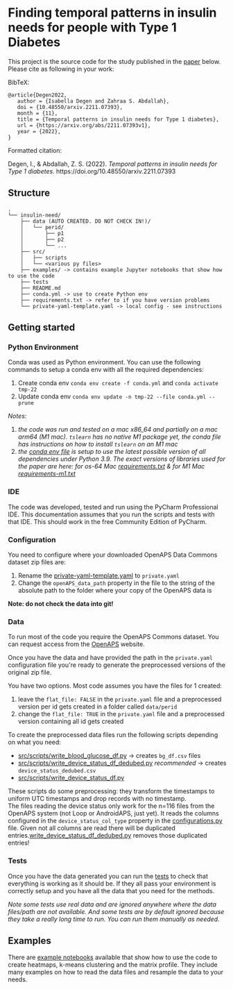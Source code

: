 # Finding temporal patterns in insulin needs for people with Type 1 Diabetes

This project is the source code for the study published in the [paper](https://doi.org/10.48550/arxiv.2211.07393) below. Please cite as following in your work:

BibTeX:
```
@article{Degen2022,
   author = {Isabella Degen and Zahraa S. Abdallah},
   doi = {10.48550/arxiv.2211.07393},
   month = {11},
   title = {Temporal patterns in insulin needs for Type 1 diabetes},
   url = {https://arxiv.org/abs/2211.07393v1},
   year = {2022},
}
```
Formatted citation:
<div class="csl-entry">Degen, I., &#38; Abdallah, Z. S. (2022). <i>Temporal patterns in insulin needs for Type 1 diabetes</i>. https://doi.org/10.48550/arxiv.2211.07393</div>

## Structure
```
.
└── insulin-need/
    ├── data (AUTO CREATED. DO NOT CHECK IN!)/
    │   └── perid/
    │       ├── p1
    │       ├── p2
    │       └── ...
    ├── src/
    │   ├── scripts
    │   └── <various py files>
    ├── examples/ -> contains example Jupyter notebooks that show how to use the code
    ├── tests
    ├── README.md
    ├── conda.yml -> use to create Python env
    ├── requirements.txt -> refer to if you have version problems
    └── private-yaml-template.yaml -> local config - see instructions
```

## Getting started

### Python Environment

Conda was used as Python environment. You can use the following commands to setup a conda env with all the required dependencies:

1. Create conda env ```conda env create -f conda.yml``` and ```conda activate tmp-22```
2. Update conda env ```conda env update -n tmp-22 --file conda.yml --prune```

*Notes:*
1. *the code was run and tested on a mac x86_64 and partially on a mac arm64 (M1 mac). ```tslearn``` has no native M1 package yet, the conda file has instructions on how to install ```tslearn``` on an M1 mac* 
2. *the [conda env file](conda.yml) is setup to use the latest possible version of all dependencies under Python 3.9. The exact versions of libraries used for the paper are here: for os-64 Mac [requirements.txt](/requirements.txt) & for M1 Mac [requirements-m1.txt](/requirements-m1.txt)*

### IDE
The code was developed, tested and run using the PyCharm Professional IDE. 
This documentation assumes that you run the scripts and tests with that IDE. 
This should work in the free Community Edition of PyCharm.

### Configuration

You need to configure where your downloaded OpenAPS Data Commons dataset zip files are:

1. Rename the [private-yaml-template.yaml](private-yaml-template.yaml)  to ```private.yaml```
2. Change the ```openAPS_data_path``` property in the file to the string of the absolute path to the folder where your copy of the OpenAPS data is

**Note: do not check the data into git!**

### Data
To run most of the code you require the OpenAPS Commons dataset. 
You can request access from the [OpenAPS](https://openaps.org/outcomes/data-commons/) website.

Once you have the data and have provided the path in the ```private.yaml``` configuration file 
you're ready to generate the preprocessed versions of the original zip file.

You have two options. Most code assumes you have the files for 1 created:
1. leave the ```flat_file: FALSE``` in the ```private.yaml``` file and a preprocessed version per id gets created in a folder called ```data/perid```
2. change the ```flat_file: TRUE``` in the ```private.yaml``` file and a preprocessed version containing all id gets created

To create the preprocessed data files run the following scripts depending on what you need:

- [src/scripts/write_blood_glucose_df.py](src/scripts/write_blood_glucose_df.py) -> creates ```bg_df.csv``` files
- [src/scripts/write_device_status_df_dedubed.py](src/scripts/write_device_status_df_dedubed.py) *recommended* -> creates ```device_status_dedubed.csv```
- [src/scripts/write_device_status_df.py](src/scripts/write_device_status_df.py)

These scripts do some preprocessing: they transform the timestamps to uniform UTC timestamps and drop records with no 
timestamp.   
The files reading the device status only work for the n=116 files from the OpenAPS system (not Loop or AndroidAPS, just yet).
It reads the columns configured in the ```device_status_col_type``` property in the 
[configurations.py](/src/configurations.py) file.
Given not all columns are read there will be duplicated entries.[write_device_status_df_dedubed.py](src/scripts/write_device_status_df_dedubed.py)
removes those duplicated entries!

### Tests
Once you have the data generated you can run the [tests](/tests) to check that everything is working as it should be. If they all pass your environment is correctly setup and you have all the data that you need for the methods.

*Note some tests use real data and are ignored anywhere where the data files/path are not available. And some tests are by default ignored because they take a really long time to run. You can run them manually as needed.*


## Examples

There are [example notebooks](examples/) available that show how to use the code to create heatmaps, k-means clustering and the matrix profile.
They include many examples on how to read the data files and resample the data to your needs.





